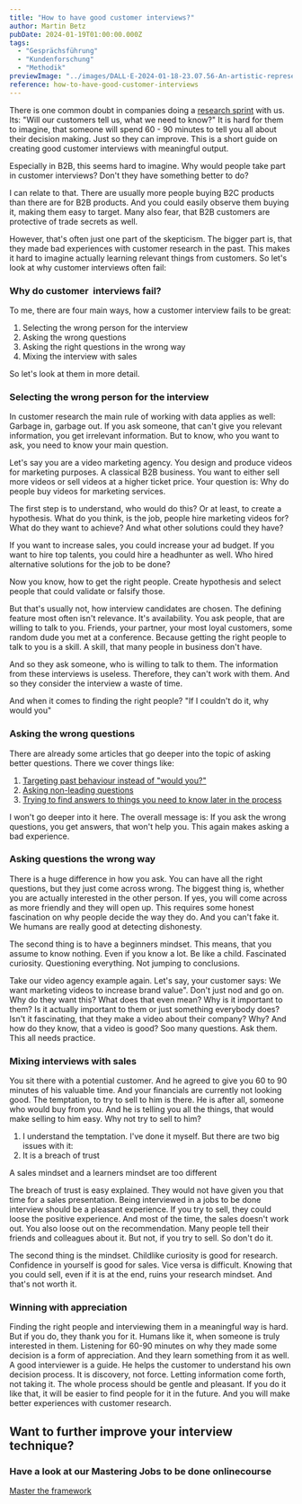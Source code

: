 ```yaml
---
title: "How to have good customer interviews?"
author: Martin Betz
pubDate: 2024-01-19T01:00:00.000Z
tags:
  - "Gesprächsführung"
  - "Kundenforschung"
  - "Methodik"
previewImage: "../images/DALL·E-2024-01-18-23.07.56-An-artistic-representation-of-a-customer-research-interview-situation-illustrated-in-a-watercolor-style-with-a-slightly-geometric-approach.-The-scene.png"
reference: how-to-have-good-customer-interviews
---
```


There is one common doubt in companies doing a [research sprint](/services/jobs-to-be-done-agency/) with us. Its: "Will our customers tell us, what we need to know?" It is hard for them to imagine, that someone will spend 60 - 90 minutes to tell you all about their decision making. Just so they can improve. This is a short guide on creating good customer interviews with meaningful output.  

Especially in B2B, this seems hard to imagine. Why would people take part in customer interviews? Don't they have something better to do? 

I can relate to that. There are usually more people buying B2C products than there are for B2B products. And you could easily observe them buying it, making them easy to target. Many also fear, that B2B customers are protective of trade secrets as well. 

However, that's often just one part of the skepticism. The bigger part is, that they made bad experiences with customer research in the past. This makes it hard to imagine actually learning relevant things from customers. So let's look at why customer interviews often fail:

### Why do customer  interviews fail?

To me, there are four main ways, how a customer interview fails to be great:

1. Selecting the wrong person for the interview
2. Asking the wrong questions
3. Asking the right questions in the wrong way
4. Mixing the interview with sales

So let's look at them in more detail.

### Selecting the wrong person for the interview

In customer research the main rule of working with data applies as well: Garbage in, garbage out. If you ask someone, that can't give you relevant information, you get irrelevant information. But to know, who you want to ask, you need to know your main question. 

Let's say you are a video marketing agency. You design and produce videos for marketing purposes. A classical B2B business. You want to either sell more videos or sell videos at a higher ticket price. Your question is: Why do people buy videos for marketing services.

The first step is to understand, who would do this? Or at least, to create a hypothesis. What do you think, is the job, people hire marketing videos for? What do they want to achieve? And what other solutions could they have?

If you want to increase sales, you could increase your ad budget. If you want to hire top talents, you could hire a headhunter as well. Who hired alternative solutions for the job to be done?

Now you know, how to get the right people. Create hypothesis and select people that could validate or falsify those. 

But that's usually not, how interview candidates are chosen. The defining feature most often isn't relevance. It's availability. You ask people, that are willing to talk to you. Friends, your partner, your most loyal customers, some random dude you met at a conference. Because getting the right people to talk to you is a skill. A skill, that many people in business don't have. 

And so they ask someone, who is willing to talk to them. The information from these interviews is useless. Therefore, they can't work with them. And so they consider the interview a waste of time. 

And when it comes to finding the right people? "If I couldn't do it, why would you" 

### Asking the wrong questions

There are already some articles that go deeper into the topic of asking better questions. There we cover things like: 

1. [Targeting past behaviour instead of "would you?"](/en/blog/five-steps-to-ask-better-questions/) 
2. [Asking non-leading questions](/en/blog/would-you-rather-eat-a-dolphin-or-buy-our-product/)
3. [Trying to find answers to things you need to know later in the process](/en/blog/structuring-unlearned-information/)

I won't go deeper into it here. The overall message is: If you ask the wrong questions, you get answers, that won't help you. This again makes asking a bad experience. 

### Asking questions the wrong way

There is a huge difference in how you ask. You can have all the right questions, but they just come across wrong. The biggest thing is, whether you are actually interested in the other person. If yes, you will come across as more friendly and they will open up. This requires some honest fascination on why people decide the way they do. And you can't fake it. We humans are really good at detecting dishonesty. 

The second thing is to have a beginners mindset. This means, that you assume to know nothing. Even if you know a lot. Be like a child. Fascinated curiosity. Questioning everything. Not jumping to conclusions. 

Take our video agency example again. Let's say, your customer says: We want marketing videos to increase brand value". Don't just nod and go on. Why do they want this? What does that even mean? Why is it important to them? Is it actually important to them or just something everybody does? Isn't it fascinating, that they make a video about their company? Why? And how do they know, that a video is good? Soo many questions. Ask them. This all needs practice.

### Mixing interviews with sales

You sit there with a potential customer. And he agreed to give you 60 to 90 minutes of his valuable time. And your financials are currently not looking good. The temptation, to try to sell to him is there. He is after all, someone who would buy from you. And he is telling you all the things, that would make selling to him easy. Why not try to sell to him?

1. I understand the temptation. I've done it myself. But there are two big issues with it:
2. It is a breach of trust

A sales mindset and a learners mindset are too different

The breach of trust is easy explained. They would not have given you that time for a sales presentation. Being interviewed in a jobs to be done interview should be a pleasant experience. If you try to sell, they could loose the positive experience. And most of the time, the sales doesn't work out. You also loose out on the recommendation. Many people tell their friends and colleagues about it. But not, if you try to sell. So don't do it.

The second thing is the mindset. Childlike curiosity is good for research. Confidence in yourself is good for sales. Vice versa is difficult. Knowing that you could sell, even if it is at the end, ruins your research mindset. And that's not worth it.  

### Winning with appreciation

Finding the right people and interviewing them in a meaningful way is hard. But if you do, they thank you for it. Humans like it, when someone is truly interested in them. Listening for 60-90 minutes on why they made some decision is a form of appreciation. And they learn something from it as well. A good interviewer is a guide. He helps the customer to understand his own decision process. It is discovery, not force. Letting information come forth, not taking it. The whole process should be gentle and pleasant. If you do it like that, it will be easier to find people for it in the future. And you will make better experiences with customer research. 

## Want to further improve your interview technique?

### Have a look at our Mastering Jobs to be done onlinecourse

[Master the framework](/services/mastering-jobs-to-be-done-online-workshop/)
